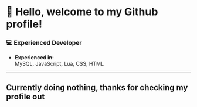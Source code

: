# 👋 Hello, welcome to my Github profile!

### 💻 **Experienced Developer**
- **Experienced in:**  
  MySQL, JavaScript, Lua, CSS, HTML

---

## **Currently doing nothing, thanks for checking my profile out**
